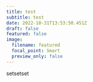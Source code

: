 ```yaml
---
title: test
subtitle: test
date: 2022-10-31T13:53:50.451Z
draft: false
featured: false
image:
  filename: featured
  focal_point: Smart
  preview_only: false
---
```

setsetset